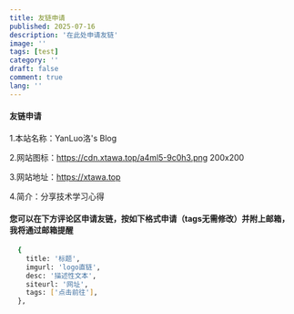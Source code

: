 ```yaml
---
title: 友链申请
published: 2025-07-16
description: '在此处申请友链'
image: ''
tags: [test]
category: ''
draft: false 
comment: true
lang: ''
---
```

#### 友链申请

1.本站名称：YanLuo洛's Blog

2.网站图标：https://cdn.xtawa.top/a4ml5-9c0h3.png 200x200

3.网站地址：https://xtawa.top

4.简介：分享技术学习心得

#### 您可以在下方评论区申请友链，按如下格式申请（tags无需修改）并附上邮箱，我将通过邮箱提醒
```bash
  {
    title: '标题',
    imgurl: 'logo直链',
    desc: '描述性文本',
    siteurl: '网址',
    tags: ['点击前往'], 
  },
```